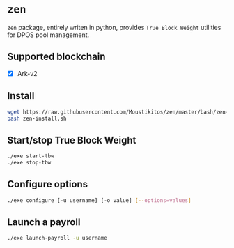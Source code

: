 # `zen`

`zen` package, entirely writen in python, provides `True Block Weight` utilities
for DPOS pool management.

## Supported blockchain

 * [X] Ark-v2

## Install

```bash
wget https://raw.githubusercontent.com/Moustikitos/zen/master/bash/zen-install.sh
bash zen-install.sh
```

## Start/stop True Block Weight

```bash
./exe start-tbw
./exe stop-tbw
```

## Configure options

```bash
./exe configure [-u username] [-o value] [--options=values]
```

## Launch a payroll

```bash
./exe launch-payroll -u username
```